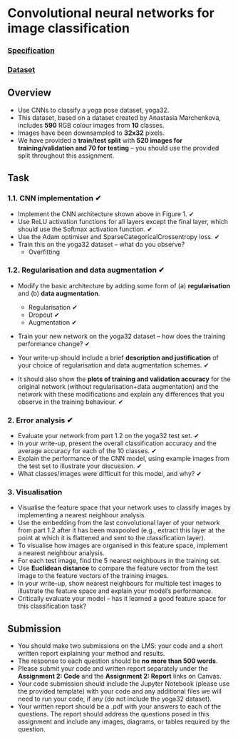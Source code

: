 # Convolutional neural networks for image classification

### [Specification](resources/ass2-spec.pdf)

### [Dataset](resources/yoga32.zip)



## Overview

* Use CNNs to classify a yoga pose dataset, yoga32.
* This dataset, based on a dataset created by Anastasia Marchenkova, includes **590** RGB colour images from **10** classes.
* Images have been downsampled to **32x32** pixels.
* We have provided a **train/test split** with **520 images for training/validation and 70 for testing** – you should use the provided split throughout this assignment.



## Task

### 1.1. CNN implementation ✔

* Implement the CNN architecture shown above in Figure 1. ✔
* Use ReLU activation functions for all layers except the final layer, which should use the Softmax activation function. ✔
* Use the Adam optimiser and SparseCategoricalCrossentropy loss. ✔
* Train this on the yoga32 dataset – what do you observe?
  * Overfitting


### 1.2. Regularisation and data augmentation ✔

* Modify the basic architecture by adding some form of (a) **regularisation** and (b) **data augmentation**.
  * Regularisation ✔
  * Dropout ✔
  * Augmentation ✔

* Train your new network on the yoga32 dataset – how does the training performance change? ✔
* Your write-up should include a brief **description and justification** of your choice of regularisation
  and data augmentation schemes. ✔
* It should also show the **plots of training and validation accuracy** for the original network (without regularisation+data augmentation) and the network with these modifications and explain any differences that you observe in the training behaviour. ✔

### 2. Error analysis ✔

* Evaluate your network from part 1.2 on the yoga32 test set. ✔
* In your write-up, present the overall classification accuracy and the average accuracy for each of the 10 classes. ✔
* Explain the performance of the CNN model, using example images from the test set to illustrate your discussion. ✔
* What classes/images were difficult for this model, and why? ✔

### 3. Visualisation

* Visualise the feature space that your network uses to classify images by implementing a nearest neighbour analysis.
* Use the embedding from the last convolutional layer of your network from part 1.2 after it has been maxpooled (e.g., extract this layer at the point at which it is flattened and sent to the classification layer).
* To visualise how images are organised in this feature space, implement a nearest neighbour analysis.
* For each test image, find the 5 nearest neighbours in the training set.
* Use **Euclidean distance** to compare the feature vector from the test image to the feature vectors of the training images.
* In your write-up, show nearest neighbours for multiple test images to illustrate the feature space and explain your model’s performance.
* Critically evaluate your model – has it learned a good feature space for this classification task?



## Submission

* You should make two submissions on the LMS: your code and a short written report explaining your method and results.
* The response to each question should be **no more than 500 words**.
* Please submit your code and written report separately under the **Assignment 2: Code** and the **Assignment 2: Report** links on Canvas.
* Your code submission should include the Jupyter Notebook (please use the provided template) with your code and any additional files we will need to run your code, if any (do not include the yoga32 dataset).
* Your written report should be a .pdf with your answers to each of the questions. The report should address the questions posed in this assignment and include any images, diagrams, or tables required by the question.

